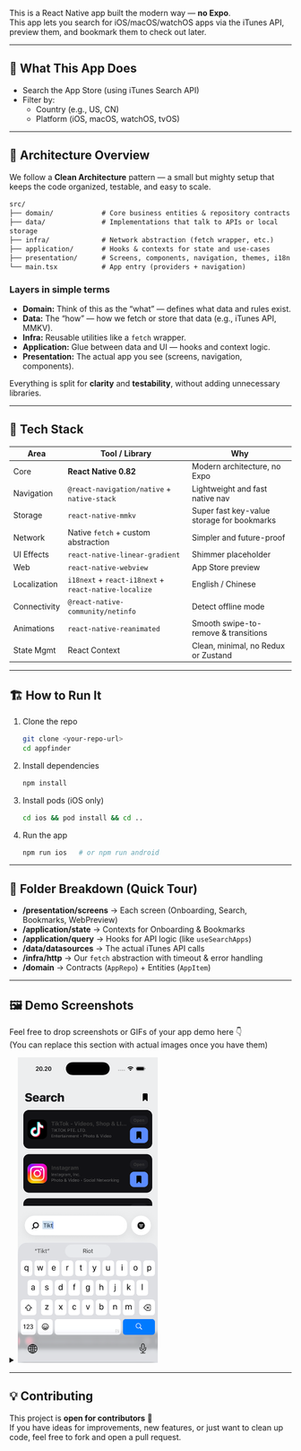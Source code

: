 This is a React Native app built the modern way — **no Expo**.  
This app lets you search for iOS/macOS/watchOS apps via the iTunes API, preview them, and bookmark them to check out later.

---

## 🚀 What This App Does
- Search the App Store (using iTunes Search API)
- Filter by:
  - Country (e.g., US, CN)
  - Platform (iOS, macOS, watchOS, tvOS)
---

## 🧠 Architecture Overview
We follow a **Clean Architecture** pattern — a small but mighty setup that keeps the code organized, testable, and easy to scale.

```
src/
├── domain/            # Core business entities & repository contracts
├── data/              # Implementations that talk to APIs or local storage
├── infra/             # Network abstraction (fetch wrapper, etc.)
├── application/       # Hooks & contexts for state and use-cases
├── presentation/      # Screens, components, navigation, themes, i18n
└── main.tsx           # App entry (providers + navigation)
```

### Layers in simple terms
- **Domain:** Think of this as the “what” — defines what data and rules exist.
- **Data:** The “how” — how we fetch or store that data (e.g., iTunes API, MMKV).
- **Infra:** Reusable utilities like a `fetch` wrapper.
- **Application:** Glue between data and UI — hooks and context logic.
- **Presentation:** The actual app you see (screens, navigation, components).

Everything is split for **clarity** and **testability**, without adding unnecessary libraries.

---

## 🧰 Tech Stack

| Area | Tool / Library | Why |
|------|----------------|-----|
| Core | **React Native 0.82** | Modern architecture, no Expo |
| Navigation | `@react-navigation/native` + `native-stack` | Lightweight and fast native nav |
| Storage | `react-native-mmkv` | Super fast key-value storage for bookmarks |
| Network | Native `fetch` + custom abstraction | Simpler and future-proof |
| UI Effects | `react-native-linear-gradient` | Shimmer placeholder |
| Web | `react-native-webview` | App Store preview |
| Localization | `i18next` + `react-i18next` + `react-native-localize` | English / Chinese |
| Connectivity | `@react-native-community/netinfo` | Detect offline mode |
| Animations | `react-native-reanimated` | Smooth swipe-to-remove & transitions |
| State Mgmt | React Context | Clean, minimal, no Redux or Zustand |

---

## 🏗️ How to Run It

1. Clone the repo  
   ```bash
   git clone <your-repo-url>
   cd appfinder
   ```

2. Install dependencies  
   ```bash
   npm install
   ```

3. Install pods (iOS only)  
   ```bash
   cd ios && pod install && cd ..
   ```

4. Run the app  
   ```bash
   npm run ios   # or npm run android
   ```

---

## 🧩 Folder Breakdown (Quick Tour)
- **/presentation/screens** → Each screen (Onboarding, Search, Bookmarks, WebPreview)
- **/application/state** → Contexts for Onboarding & Bookmarks
- **/application/query** → Hooks for API logic (like `useSearchApps`)
- **/data/datasources** → The actual iTunes API calls
- **/infra/http** → Our `fetch` abstraction with timeout & error handling
- **/domain** → Contracts (`AppRepo`) + Entities (`AppItem`)

---



## 🖼️ Demo Screenshots
Feel free to drop screenshots or GIFs of your app demo here 👇  
(You can replace this section with actual images once you have them)

<details>
<summary>
  <img src="screenshots.png" width="250"/>
</summary>

</details>

---

## 💡 Contributing

This project is **open for contributors** 🙌  
If you have ideas for improvements, new features, or just want to clean up code, feel free to fork and open a pull request.

